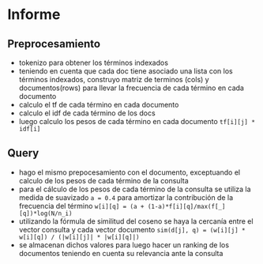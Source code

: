 # Informe

## Preprocesamiento

- tokenizo para obtener los términos indexados
- teniendo en cuenta que cada doc tiene asociado una lista con los términos indexados, construyo matriz de terminos (cols) y documentos(rows) para llevar la frecuencia de cada término en cada documento
- calculo el tf de cada término en cada documento
- calculo el idf de cada término de los docs
- luego calculo los pesos de cada término en cada documento `tf[i][j] * idf[i]`

## Query

- hago el mismo prepocesamiento con el documento, exceptuando el calculo de los pesos de cada término de la consulta
- para el cálculo de los pesos de cada término de la consulta se utiliza la medida de suavizado `a = 0.4` para amortizar la contribución de la frecuencia del término `w[i][q] = (a + (1-a)*f[i][q]/max(f[_][q])*log(N/n_i)`
- utilizando la fórmula de similitud del coseno se haya la cercanía entre el vector consulta y cada vector documento `sim(d[j], q) = (w[i][j] * w[i][q]) / (|w[i][j]| * |w[i][q]|)`
- se almacenan dichos valores para luego hacer un ranking de los documentos teniendo en cuenta su relevancia ante la consulta
